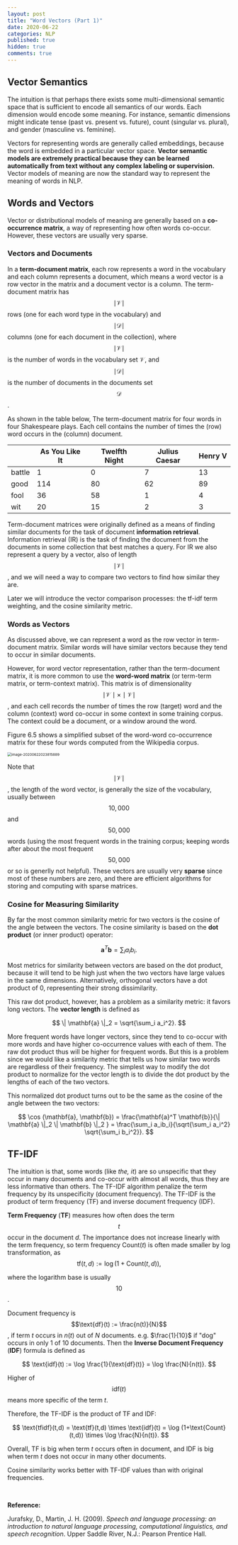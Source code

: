 ```yaml
---
layout: post
title: "Word Vectors (Part 1)"
date: 2020-06-22
categories: NLP
published: true
hidden: true
comments: true
---
```


## Vector Semantics

The intuition is that perhaps there exists some multi-dimensional semantic space that is sufficient to encode all semantics of our words. Each dimension would encode some meaning. For instance, semantic dimensions might indicate tense (past vs. present vs. future), count (singular vs. plural), and gender (masculine vs. feminine). 

Vectors for representing words are generally called embeddings, because the word is embedded in a particular vector space. **Vector semantic models are extremely practical because they can be learned automatically from text without any complex labeling or supervision.** Vector models of meaning are now the standard way to represent the meaning of words in NLP. 

## Words and Vectors

Vector or distributional models of meaning are generally based on a **co-occurrence matrix**, a way of representing how often words co-occur. However, these vectors are usually very sparse. 

### Vectors and Documents

In a **term-document matrix**, each row represents a word in the vocabulary and each column represents a document, which means a word vector is a row vector in the matrix and a document vector is a column. The term-document matrix has $$\mid\mathcal{V}\mid$$ rows (one for each word type in the vocabulary) and $$\mid\mathcal{D}\mid$$ columns (one for each document in the collection), where $$\mid\mathcal{V}\mid$$ is the number of words in the vocabulary set $\mathcal{V}$, and $$\mid\mathcal{D}\mid$$ is the number of documents in the documents set $$\mathcal{D}$$. 

As shown in the table below, The term-document matrix for four words in four Shakespeare plays. Each cell contains the number of times the (row) word occurs in the (column) document.

|        | As You Like It | Twelfth Night | Julius Caesar | Henry V |
| ------ | -------------- | ------------- | ------------- | ------- |
| battle | 1              | 0             | 7             | 13      |
| good   | 114            | 80            | 62            | 89      |
| fool   | 36             | 58            | 1             | 4       |
| wit    | 20             | 15            | 2             | 3       |

Term-document matrices were originally defined as a means of finding similar documents for the task of document **information retrieval**. Information retrieval (IR) is the task of finding the document from the documents in some collection that best matches a query. For IR we also represent a query by a vector, also of length $$\mid\mathcal{V}\mid$$, and we will need a way to compare two vectors to find how similar they are. 

Later we will introduce the vector comparison processes: the tf-idf term weighting, and the cosine similarity metric.

### Words as Vectors

As discussed above, we can represent a word as the row vector in term-document matrix. Similar words will have similar vectors because they tend to occur in similar documents.

However, for word vector representation, rather than the term-document matrix, it is more common to use the **word-word matrix** (or term-term matrix, or term-context matrix). This matrix is of dimensionality $$\mid\mathcal{V}\mid \times \mid\mathcal{V}\mid$$, and each cell records the number of times the row (target) word and the column (context) word co-occur in some context in some training corpus. The context could be a document, or a window around the word. 

Figure 6.5 shows a simplified subset of the word-word co-occurrence matrix for these four words computed from the Wikipedia corpus.

<img src="../../../images/nlp/posts/2020-06-22-word-vectors-part1/word_word_co_occurrence_matrix.png" alt="image-20200622023815889" style="zoom:57%;" />

Note that $$\mid\mathcal{V}\mid$$, the length of the word vector, is generally the size of the vocabulary, usually between $$10,000$$ and $$50,000$$ words (using the most frequent words in the training corpus; keeping words after about the most frequent $$50,000$$ or so is generlly not helpful). These vectors are usually very **sparse** since most of these numbers are zero, and there are efficient algorithms for storing and computing with sparse matrices. 

### Cosine for Measuring Similarity

By far the most common similarity metric for two vectors is the cosine of the angle between the vectors. The cosine similarity is based on the **dot product** (or inner product) operator:

$$
\mathbf{a}^T \mathbf{b} = \sum_i a_ib_i.
$$

Most metrics for similarity between vectors are based on the dot product, because it will tend to be high just when the two vectors have large values in the same dimensions. Alternatively, orthogonal vectors have a dot product of $0$, representing their strong dissimilarity. 

This raw dot product, however, has a problem as a similarity metric: it favors long vectors. The **vector length** is defined as 

$$
\| \mathbf{a} \|_2 = \sqrt{\sum_i a_i^2}.
$$

More frequent words have longer vectors, since they tend to co-occur with more words and have higher co-occurrence values with each of them. The raw dot product thus will be higher for frequent words. But this is a problem since we would like a similarity metric that tells us how similar two words are regardless of their frequency. The simplest way to modify the dot product to normalize for the vector length is to divide the dot product by the lengths of each of the two vectors. 

This normalized dot product turns out to be the same as the cosine of the angle between the two vectors:

$$
\cos (\mathbf{a}, \mathbf{b}) = \frac{\mathbf{a}^T \mathbf{b}}{\| \mathbf{a} \|_2 \| \mathbf{b} \|_2 } = \frac{\sum_i a_ib_i}{\sqrt{\sum_i a_i^2} \sqrt{\sum_i b_i^2}}.
$$

## TF-IDF

The intuition is that, some words (like *the, it*) are so unspecific that they occur in many documents and co-occur with almost all words, thus they are less informative than others. The TF-IDF algorithm penalize the term frequency by its unspecificity (document frequency). The TF-IDF is the product of term frequency (TF) and inverse document frequency (IDF). 

**Term Frequency** (**TF**) measures how often does the term $$t$$ occur in the document $d$. The importance does not increase linearly with the term frequency, so term frequency $\text{Count}(t)$ is often made smaller by log transformation, as 
$$
\text{tf}(t,d) := \log\left(1+\text{Count}(t,d)\right),
$$

where the logarithm base is usually $$10$$.

Document frequency is $$\text{df}(t) := \frac{n(t)}{N}$$, if term $t$ occurs in $n(t)$ out of $N$ documents. e.g. $\frac{1}{10}$ if "dog" occurs in only $1$ of $10$ documents. Then the **Inverse Document Frequency** (**IDF**) formula is defined as

$$
\text{idf}(t) := \log \frac{1}{\text{df}(t)} = \log \frac{N}{n(t)}.
$$

Higher of $$\text{idf}(t)$$ means more specific of the term $t$.

Therefore, the TF-IDF is the product of TF and IDF:

$$
\text{tfidf}(t,d) = \text{tf}(t,d) \times \text{idf}(t) = \log (1+\text{Count}(t,d)) \times \log \frac{N}{n(t)}.
$$

Overall, TF is big when term $t$ occurs often in document, and IDF is big when term $t$ does not occur in many other documents. 

Cosine similarity works better with TF-IDF values than with original frequencies. 

<br>

**Reference:**

Jurafsky, D., Martin, J. H. (2009). *Speech and language processing: an introduction to natural language processing, computational linguistics, and speech recognition*. Upper Saddle River, N.J.: Pearson Prentice Hall.